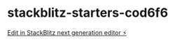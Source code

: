 # stackblitz-starters-cod6f6

[Edit in StackBlitz next generation editor ⚡️](https://stackblitz.com/~/github.com/halimeekucukk/stackblitz-starters-cod6f6)
